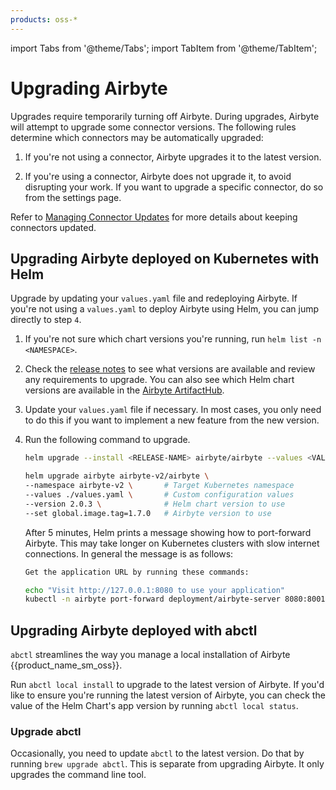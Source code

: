 ```yaml
---
products: oss-*
---
```


import Tabs from '@theme/Tabs';
import TabItem from '@theme/TabItem';

# Upgrading Airbyte

Upgrades require temporarily turning off Airbyte. During upgrades, Airbyte will attempt to upgrade some connector versions. The following rules determine which connectors may be automatically upgraded: 

   1. If you're not using a connector, Airbyte upgrades it to the latest version.
   
   2. If you're using a connector, Airbyte does not upgrade it, to avoid disrupting your work. If you want to upgrade a specific connector, do so from the settings page.

Refer to [Managing Connector Updates](/platform/managing-airbyte/connector-updates) for more details about keeping connectors updated.

## Upgrading Airbyte deployed on Kubernetes with Helm

Upgrade by updating your `values.yaml` file and redeploying Airbyte. If you're not using a `values.yaml` to deploy Airbyte using Helm, you can jump directly to step `4`.

1. If you're not sure which chart versions you're running, run `helm list -n <NAMESPACE>`.

2. Check the [release notes](/release_notes/) to see what versions are available and review any requirements to upgrade. You can also see which Helm chart versions are available in the [Airbyte ArtifactHub](https://artifacthub.io/packages/helm/airbyte/airbyte).

3. Update your `values.yaml` file if necessary. In most cases, you only need to do this if you want to implement a new feature from the new version.

4. Run the following command to upgrade.

   <Tabs groupId="helm-chart-version">
   <TabItem value='helm-1' label='Helm chart V1' default>

   ```bash
   helm upgrade --install <RELEASE-NAME> airbyte/airbyte --values <VALUES.YAML> --version <HELM-APP-VERSION>
   ```

   </TabItem>
   <TabItem value='helm-2' label='Helm chart V2' default>

   ```bash
   helm upgrade airbyte airbyte-v2/airbyte \
   --namespace airbyte-v2 \       # Target Kubernetes namespace
   --values ./values.yaml \       # Custom configuration values
   --version 2.0.3 \              # Helm chart version to use
   --set global.image.tag=1.7.0   # Airbyte version to use
   ```

   </TabItem>
   </Tabs>

   After 5 minutes, Helm prints a message showing how to port-forward Airbyte. This may take longer on Kubernetes clusters with slow internet connections. In general the message is as follows:

   ```bash
   Get the application URL by running these commands:

   echo "Visit http://127.0.0.1:8080 to use your application"
   kubectl -n airbyte port-forward deployment/airbyte-server 8080:8001
   ```

## Upgrading Airbyte deployed with abctl

`abctl` streamlines the way you manage a local installation of Airbyte {{product_name_sm_oss}}. 

Run `abctl local install` to upgrade to the latest version of Airbyte. If you'd like to ensure you're running the latest version of Airbyte, you can check the value of the Helm Chart's app version by running `abctl local status`.

### Upgrade abctl

Occasionally, you need to update `abctl` to the latest version. Do that by running `brew upgrade abctl`. This is separate from upgrading Airbyte. It only upgrades the command line tool.
